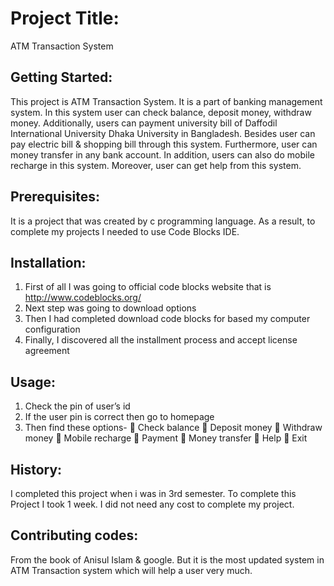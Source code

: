 # Project Title:

ATM Transaction System

## Getting Started:

This project is ATM Transaction System. It is a part of banking management system. In this system user can check balance, deposit money, withdraw money. Additionally, users can payment university bill of Daffodil International University Dhaka University in Bangladesh. Besides user can pay electric bill & shopping bill through this system. Furthermore, user can money transfer in any bank account. In addition, users can also do mobile recharge in this system. Moreover, user can get help from this system.

## Prerequisites:

It is a project that was created by c programming language. As a result, to complete my projects I needed to use Code Blocks IDE.

## Installation:
1.	First of all I was going to official code blocks website that is http://www.codeblocks.org/
2.	Next step was going to download options
3.	Then I had completed download code blocks for based my computer configuration
4.	Finally, I discovered all the installment process and accept license agreement

## Usage:

1.	Check the pin of user’s id
2.	If the user pin is correct then go to homepage
3.	Then find these options-
    	Check balance
    	Deposit money
    	Withdraw money
    	Mobile recharge
    	Payment
    	Money transfer
    	Help
    	Exit

## History:

I completed this project when i was in 3rd semester. To complete this Project I took 1 week. I did not need any cost to complete my project.

## Contributing codes:

From the book of Anisul Islam & google. But it is the most updated system in ATM Transaction system which will help a user very much.
